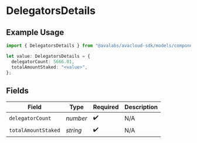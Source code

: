 # DelegatorsDetails

## Example Usage

```typescript
import { DelegatorsDetails } from "@avalabs/avacloud-sdk/models/components";

let value: DelegatorsDetails = {
  delegatorCount: 5666.01,
  totalAmountStaked: "<value>",
};
```

## Fields

| Field               | Type                | Required            | Description         |
| ------------------- | ------------------- | ------------------- | ------------------- |
| `delegatorCount`    | *number*            | :heavy_check_mark:  | N/A                 |
| `totalAmountStaked` | *string*            | :heavy_check_mark:  | N/A                 |